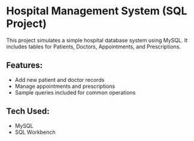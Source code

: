 # Hospital Management System (SQL Project)

This project simulates a simple hospital database system using MySQL.
It includes tables for Patients, Doctors, Appointments, and Prescriptions.

## Features:
- Add new patient and doctor records
- Manage appointments and prescriptions
- Sample queries included for common operations

## Tech Used:
- MySQL
- SQL Workbench


